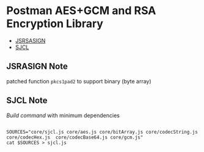 # Postman AES+GCM and RSA Encryption Library


- [JSRSASIGN](https://github.com/kjur/jsrsasign)
- [SJCL](https://github.com/bitwiseshiftleft/sjcl)


## JSRASIGN Note

patched function `pkcs1pad2` to support binary (byte array)


## SJCL Note

*Build command* with minimum dependencies

```

SOURCES="core/sjcl.js core/aes.js core/bitArray.js core/codecString.js core/codecHex.js  core/codecBase64.js core/gcm.js"
cat $SOURCES > sjcl.js

```